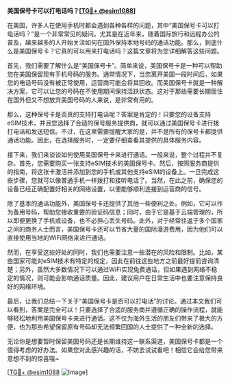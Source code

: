 **美国保号卡可以打电话吗？[[TG💪+ @esim1088](https://t.me/s/esim1088)]**

在美国，许多人在使用手机时都会遇到各种各样的问题，其中“美国保号卡可以打电话吗？”是一个非常常见的疑问。尤其是在近年来，随着国际旅行和远程办公的普及，越来越多的人开始关注如何在国外保持本地号码的通话功能。那么，到底什么是美国保号卡？它真的可以用来打电话吗？这篇文章将为您详细解答这些问题。

首先，我们需要了解什么是“美国保号卡”。简单来说，美国保号卡是一种可以帮助您在美国保留现有手机号码的服务。通常情况下，当您离开美国一段时间后，如果您的电话号码没有被正常使用，运营商可能会将其回收。而美国保号卡就是一种解决方案，它可以让您的号码在不使用期间保持活跃状态。这对于那些需要长期居住在国外但又不想放弃美国号码的人来说，是非常有用的。

那么，这种保号卡是否真的支持打电话呢？答案是肯定的！只要您的设备支持eSIM技术，并且您选择了合适的保号服务提供商，就可以通过美国保号卡进行拨打电话和发送短信。不过，在这里需要提醒大家的是，并不是所有的保号卡都提供通话功能。因此，在选择服务时，一定要仔细查看其提供的具体服务内容。

接下来，我们来谈谈如何使用美国保号卡来进行通话。一般来说，整个过程并不复杂。首先，您需要购买一张支持eSIM技术的美国保号卡。然后，按照服务商提供的指南，将这张卡激活并添加到您的手机或其他支持eSIM的设备上。一旦完成这些步骤，您就可以像普通手机一样拨打和接听电话了。当然，在此之前，确保您的设备已经正确配置好相关的网络设置，以便能够顺利连接到运营商的信号。

除了基本的通话功能外，美国保号卡还提供了其他一些便利之处。例如，它可以作为备用号码，帮助您接收重要的验证码信息；同时，由于它是基于云端管理的，所以即便更换了手机或设备，也不必担心丢失号码。此外，对于经常往返于多个国家之间的商务人士而言，美国保号卡还可以节省大量的国际漫游费用，因为他们可以直接使用当地的WiFi网络来进行通话。

然而，在享受这些好处的同时，我们也需要注意一些潜在的风险和限制。比如，某些国家可能对eSIM技术有特定的规定，因此在前往这些地方之前最好提前咨询清楚；另外，虽然大多数情况下可以通过WiFi实现免费通话，但如果遇到网络不稳定的情况，则可能会影响通话质量。因此，建议用户在日常生活中也要注意保持良好的网络环境。

最后，让我们总结一下关于“美国保号卡是否可以打电话”的讨论。通过本文我们可以看到，答案是完全可以！只要选择了合适的服务商并遵循正确的操作流程，就能够轻松地利用美国保号卡来进行通话。这不仅为海外生活的朋友们带来了极大的方便，也为那些希望保留原有号码却无法频繁回国的人士提供了一种全新的选择。

无论你是想要暂时保留美国号码还是长期维持这一联系渠道，美国保号卡都是一个值得考虑的好办法。如果您对此感兴趣的话，不妨去试试看吧！相信它会给您带来意想不到的惊喜哦~

[[TG💪+ @esim1088](https://t.me/s/esim1088) ![Image](https://i.postimg.cc/4NQfJmqS/Snipaste-2025-05-13-00-14-12.png)]